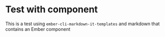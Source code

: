 # Test with component

This is a test using `ember-cli-markdown-it-templates` and markdown that contains an Ember component

<DocNpmVersion />
